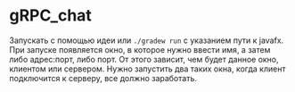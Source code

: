 # gRPC_chat

Запускать с помощью идеи или `./gradew run` с указанием пути к javafx.
При запуске появляется окно, в которое нужно ввести имя, а затем либо адрес:порт, либо порт. От этого зависит, чем будет 
данное окно, клиентом или сервером. Нужно запустить два таких окна, когда клиент подключится к серверу, все должно заработать.
